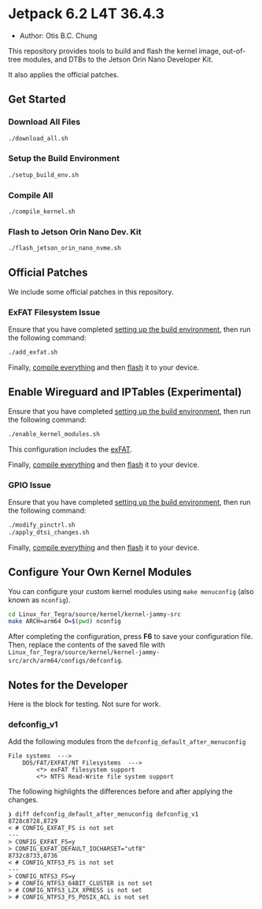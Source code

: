 # Jetpack 6.2 L4T 36.4.3

- Author: Otis B.C. Chung



This repository provides tools to build and flash the kernel image, out-of-tree modules, and DTBs to the Jetson Orin Nano Developer Kit.

It also applies the official patches.



## Get Started

### Download All Files

```bash
./download_all.sh
```



### Setup the Build Environment

```bash
./setup_build_env.sh
```



### Compile All

```bash
./compile_kernel.sh
```



### Flash to Jetson Orin Nano Dev. Kit

```bash
./flash_jetson_orin_nano_nvme.sh
```



## Official Patches

We include some official patches in this repository.



### ExFAT Filesystem Issue

Ensure that you have completed [setting up the build environment](#Setup-the-Build-Environment), then run the following command:

```bash
./add_exfat.sh
```

Finally, [compile everything](#Compile-All) and then [flash](#Flash-to-Jetson-Orin-Nano-Dev.-Kit) it to your device.



## Enable Wireguard and IPTables (Experimental)

Ensure that you have completed [setting up the build environment](#Setup-the-Build-Environment), then run the following command:

```bash
./enable_kernel_modules.sh
```

This configuration includes the [exFAT](#ExFAT-Filesystem-Issue).

Finally, [compile everything](#Compile-All) and then [flash](#Flash-to-Jetson-Orin-Nano-Dev.-Kit) it to your device.



### GPIO Issue

Ensure that you have completed [setting up the build environment](#Setup-the-Build-Environment), then run the following command:

```bash
./modify_pinctrl.sh
./apply_dtsi_changes.sh
```

Finally, [compile everything](#Compile-All) and then [flash](#Flash-to-Jetson-Orin-Nano-Dev.-Kit) it to your device.



## Configure Your Own Kernel Modules

You can configure your custom kernel modules using `make menuconfig` (also known as `nconfig`).

```bash
cd Linux_for_Tegra/source/kernel/kernel-jammy-src
make ARCH=arm64 O=$(pwd) nconfig
```

After completing the configuration, press **F6** to save your configuration file. Then, replace the contents of the saved file with `Linux_for_Tegra/source/kernel/kernel-jammy-src/arch/arm64/configs/defconfig`.



## Notes for the Developer

Here is the block for testing. Not sure for work.



### defconfig_v1

Add the following modules from the `defconfig_default_after_menuconfig`

```
File systems  --->
	DOS/FAT/EXFAT/NT Filesystems  --->
		<*> exFAT filesystem support
		<*> NTFS Read-Write file system support
```

The following highlights the differences before and after applying the changes.

```
❯ diff defconfig_default_after_menuconfig defconfig_v1
8728c8728,8729
< # CONFIG_EXFAT_FS is not set
---
> CONFIG_EXFAT_FS=y
> CONFIG_EXFAT_DEFAULT_IOCHARSET="utf8"
8732c8733,8736
< # CONFIG_NTFS3_FS is not set
---
> CONFIG_NTFS3_FS=y
> # CONFIG_NTFS3_64BIT_CLUSTER is not set
> # CONFIG_NTFS3_LZX_XPRESS is not set
> # CONFIG_NTFS3_FS_POSIX_ACL is not set
```

